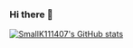 ### Hi there 👋

<!--
**SmallK111407/SmallK111407** is a ✨ _special_ ✨ repository because its `README.md` (this file) appears on your GitHub profile.

Here are some ideas to get you started:

- 🔭 I’m currently working on ...
- 🌱 I’m currently learning ...
- 👯 I’m looking to collaborate on ...
- 🤔 I’m looking for help with ...
- 💬 Ask me about ...
- 📫 How to reach me: ...
- 😄 Pronouns: ...
- ⚡ Fun fact: ...
-->
[![SmallK111407's GitHub stats](https://github-readme-stats.vercel.app/api?username=SmallK111407)](https://github.com/anuraghazra/github-readme-stats)
